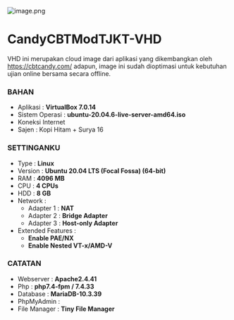 ![image.png](https://tjkt.smkyasmida.sch.id/wp-content/uploads/2023/01/tjktxyz.png)
    
# **CandyCBTModTJKT-VHD**
VHD ini merupakan cloud image dari aplikasi yang dikembangkan oleh https://cbtcandy.com/ adapun, image ini sudah dioptimasi untuk kebutuhan ujian online bersama secara offline.

### **BAHAN**
- Aplikasi : **VirtualBox 7.0.14**
- Sistem Operasi : **ubuntu-20.04.6-live-server-amd64.iso**
- Koneksi Internet
- Sajen : Kopi Hitam + Surya 16

### **SETTINGANKU**
- Type    : **Linux**
- Version  : **Ubuntu 20.04 LTS (Focal Fossa) (64-bit)**
- RAM  : **4096 MB**
- CPU  : **4 CPUs**
- HDD  : **8 GB**
- Network :
  * Adapter 1  : **NAT**
  * Adapter 2  : **Bridge Adapter**
  * Adapter 3  : **Host-only Adapter**
- Extended Features :
  * **Enable PAE/NX**
  * **Enable Nested VT-x/AMD-V**

### **CATATAN**
- Webserver	: **Apache2.4.41**
- Php		: **php7.4-fpm / 7.4.33**
- Database	: **MariaDB-10.3.39**
- PhpMyAdmin	:
- File Manager	: **Tiny File Manager**


